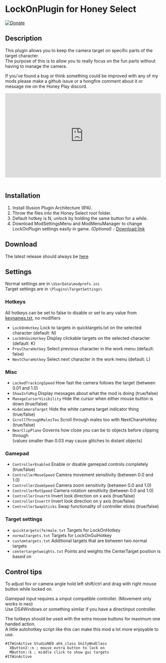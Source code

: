 # LockOnPlugin for Honey Select

[![Donate](https://www.paypalobjects.com/en_US/i/btn/btn_donate_LG.gif)](https://www.paypal.com/cgi-bin/webscr?cmd=_donations&business=keelhauledhs%40gmail%2ecom&lc=FI&item_name=Keelhauled&item_number=LockOnPlugin&currency_code=EUR&bn=PP%2dDonationsBF%3abtn_donate_LG%2egif%3aNonHosted)

## Description
This plugin allows you to keep the camera target on specific parts of the target character.  
The purpose of this is to allow you to really focus on the fun parts without having to manage the camera.  

If you've found a bug or think something could be improved with any of my mods please make a github issue or a hongfire comment about it or message me on the Honey Play discord.

<div style='position:relative;padding-bottom:54%'><iframe src='https://gfycat.com/ifr/GranularBrilliantBuck' frameborder='0' scrolling='no' width='100%' height='100%' style='position:absolute;top:0;left:0' allowfullscreen></iframe></div><br>

## Installation
1. Install Illusion Plugin Architecture (IPA).
2. Throw the files into the Honey Select root folder.
3. Default hotkey is N, unlock by holding the same button for a while.  
4. Download ModSettingsMenu and ModMenuManager to change LockOnPlugin settings easily in game. *(Optional)* - [Download link](https://github.com/Keelhauled/HSPlugins#readme)

## Download
The latest release should always be [here](https://github.com/Keelhauled/LockOnPlugin/releases)

## Settings
Normal settings are in `\UserData\modprefs.ini`  
Target settings are in `\Plugins\TargetSettings\`

### Hotkeys
All hotkeys can be set to false to disable or set to any value from [keynames.txt](keynames.txt), no modifiers
- `LockOnHotkey` Lock to targets in quicktargets.txt on the selected character (default: N)
- `LockOnGuiHotkey` Display clickable targets on the selected character (default: K)
- `PrevCharaHotkey` Select previous character in the work menu (default: false)
- `NextCharaHotkey` Select next character in the work menu (default: L)

### Misc
- `LockedTrackingSpeed` How fast the camera follows the target (between 0.01 and 1.0)
- `ShowInfoMsg` Display messages about what the mod is doing (true/false)
- `ManageCursorVisibility` Hide the cursor when either mouse button is down (true/false)
- `HideCameraTarget` Hide the white camera target indicator thing (true/false)
- `ScrollThroughMalesToo` Scroll through males too with NextCharaHotkey (true/false)
- `NearClipPlane` Governs how close you can be to objects before clipping through <br> (values smaller than 0.03 may cause glitches to distant objects)

### Gamepad
- `ControllerEnabled` Enable or disable gamepad controls completely (true/false)
- `ControllerMoveSpeed` Camera movement sensitivity (between 0.0 and 1.0)
- `ControllerZoomSpeed` Camera zoom sensitivity (between 0.0 and 1.0)
- `ControllerRotSpeed` Camera rotation sensitivity (between 0.0 and 1.0)
- `ControllerInvertX` Invert look direction on x axis (true/false)
- `ControllerInvertY` Invert look direction on y axis (true/false)
- `ControllerSwapSticks` Swap functionality of controller sticks (true/false)

### Target settings
- `quicktargets(fe)male.txt` Targets for LockOnHotkey
- `normaltargets.txt` Targets for LockOnGuiHotkey
- `customtargets.txt` Additional targets that are between two normal targets
- `centertargetweights.txt` Points and weights the CenterTarget position is based on

## Control tips
To adjust fov or camera angle hold left shift/ctrl and drag with right mouse button while locked on.

Gamepad input requires a xinput compatible controller. (Movement only works in neo)  
Use DS4Windows or something similar if you have a directinput controller.

The hotkeys should be used with the extra mouse buttons for maximum one handed action.  
A little autohotkey script like this can make this mod a lot more enjoyable to use.
```
#IfWinActive StudioNEO ahk_class UnityWndClass
  XButton2::n ; mouse extra button to lock on
  MButton::k ; middle click to show gui targets
#IfWinActive
```

